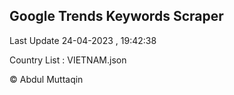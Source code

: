 

## Google Trends Keywords Scraper 
 
Last Update 24-04-2023 , 19:42:38

Country List :
VIETNAM.json



© Abdul Muttaqin 

